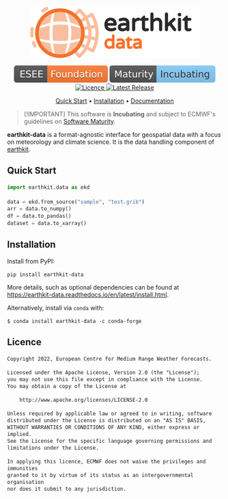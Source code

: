 <p align="center">
  <picture>
    <source srcset="https://github.com/ecmwf/logos/raw/refs/heads/main/logos/earthkit/earthkit-data-dark.svg" media="(prefers-color-scheme: dark)">
    <img src="https://github.com/ecmwf/logos/raw/refs/heads/main/logos/earthkit/earthkit-data-light.svg" height="120">
  </picture>
</p>

<p align="center">
  <a href="https://github.com/ecmwf/codex/raw/refs/heads/main/ESEE">
    <img src="https://github.com/ecmwf/codex/raw/refs/heads/main/ESEE/foundation_badge.svg" alt="ECMWF Software EnginE">
  </a>
  <a href="https://github.com/ecmwf/codex/raw/refs/heads/main/Project Maturity">
    <img src="https://github.com/ecmwf/codex/raw/refs/heads/main/Project Maturity/incubating_badge.svg" alt="Maturity Level">
  </a>
  <!-- <a href="https://codecov.io/gh/ecmwf/earthkit-data">
    <img src="https://codecov.io/gh/ecmwf/earthkit-data/branch/main/graph/badge.svg" alt="Code Coverage">
  </a> -->
  <a href="https://opensource.org/licenses/apache-2-0">
    <img src="https://img.shields.io/badge/Licence-Apache 2.0-blue.svg" alt="Licence">
  </a>
  <a href="https://github.com/ecmwf/earthkit-data/releases">
    <img src="https://img.shields.io/github/v/release/ecmwf/earthkit-data?color=purple&label=Release" alt="Latest Release">
  </a>
  <!-- <a href="https://earthkit-data.readthedocs.io/en/latest/?badge=latest">
    <img src="https://readthedocs.org/projects/earthkit-data/badge/?version=latest" alt="Documentation Status">
  </a> -->
</p>

<p align="center">
  <a href="#quick-start">Quick Start</a>
  •
  <a href="#installation">Installation</a>
  •
  <a href="https://earthkit-data.readthedocs.io/en/latest/">Documentation</a>
</p>

> \[!IMPORTANT\]
> This software is **Incubating** and subject to ECMWF's guidelines on [Software Maturity](https://github.com/ecmwf/codex/raw/refs/heads/main/Project%20Maturity).

**earthkit-data** is a format-agnostic interface for geospatial data with a focus on meteorology and
climate science. It is the data handling component of [earthkit](https://github.com/ecmwf/earthkit).

## Quick Start

```python
import earthkit.data as ekd

data = ekd.from_source("sample", "test.grib")
arr = data.to_numpy()
df = data.to_pandas()
dataset = data.to_xarray()
```

## Installation

Install from PyPI:

```
pip install earthkit-data
```

More details, such as optional dependencies can be found at https://earthkit-data.readthedocs.io/en/latest/install.html.

Alternatively, install via `conda` with:

```
$ conda install earthkit-data -c conda-forge
```

## Licence

```
Copyright 2022, European Centre for Medium Range Weather Forecasts.

Licensed under the Apache License, Version 2.0 (the "License");
you may not use this file except in compliance with the License.
You may obtain a copy of the License at

    http://www.apache.org/licenses/LICENSE-2.0

Unless required by applicable law or agreed to in writing, software
distributed under the License is distributed on an "AS IS" BASIS,
WITHOUT WARRANTIES OR CONDITIONS OF ANY KIND, either express or implied.
See the License for the specific language governing permissions and
limitations under the License.

In applying this licence, ECMWF does not waive the privileges and immunities
granted to it by virtue of its status as an intergovernmental organisation
nor does it submit to any jurisdiction.
```
